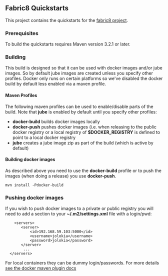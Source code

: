 ## Fabric8 Quickstarts

This project contains the quickstarts for the [fabric8 project](http://fabric8.io/).

### Prerequisites

To build the quickstarts requires Maven version 3.2.1 or later.

### Building

This build is designed so that it can be used with docker images and/or jube images. So by default jube images are created unless you specify other profiles. Docker only runs on certain platforms so we've disabled the docker build by default less enabled via a maven profile.

#### Maven Profiles

The following maven profiles can be used to enable/disable parts of the build. Note that **jube** is enabled by default until you specify other profiles:

* **docker-build** builds docker images locally
* **docker-push** pushes docker images (i.e. when releasing to the public docker registry or a local registry of **$DOCKER_REGISTRY** is defined to point to a local docker registry
* **jube** creates a jube image zip as part of the build (which is active by default)

#### Building docker images

As described above you need to use the **docker-build** profile or to push the images (when doing a release) you use **docker-push**.

    mvn install -Pdocker-build

### Pushing docker images

If you wish to push docker images to a private or public registry you will need to add a section to your **~/.m2/settings.xml** file with a login/pwd:

```
	<servers>
       <server>
           <id>192.168.59.103:5000</id>
           <username>jolokia</username>
           <password>jolokia</password>
       </server>
        ...
  </servers>
```

For local containers they can be dummy login/passwords. For more details [see the docker maven plugin docs](https://github.com/rhuss/docker-maven-plugin/blob/master/doc/manual.md#authentication)
